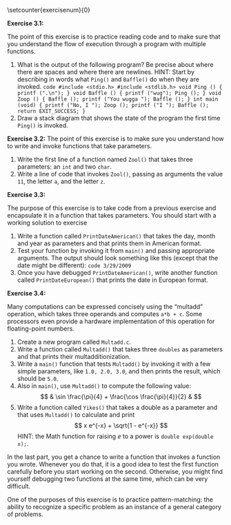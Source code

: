 \setcounter{exercisenum}{0}


**Exercise 3.1:**

The point of this exercise is to practice reading code and to
make sure that you understand the flow of execution through
a program with multiple functions.



1.  What is the output of the following program?  Be precise about where there are spaces and where there are newlines. HINT: Start by describing in words what `Ping()` and `Baffle()` do when they are invoked. ```code #include <stdio.h> #include <stdlib.h> void Ping () { printf (".\n"); } void Baffle () { printf ("wug"); Ping (); } void Zoop () { Baffle (); printf ("You wugga "); Baffle (); } int main (void) { printf ("No, I "); Zoop (); printf ("I "); Baffle (); return EXIT_SUCCESS; } ```
1.  Draw a stack diagram that shows the state of the program the first time `Ping()` is invoked. 




**Exercise 3.2:**
The point of this exercise is to make sure you understand how
to write and invoke functions that take parameters.



1.  Write the first line of a function named `Zool()` that takes three parameters: an `int` and two `char`.
1.  Write a line of code that invokes `Zool()`, passing as arguments the value `11`, the letter `a`, and the letter `z`. 






**Exercise 3.3:**

The purpose of this exercise is to take code from a previous exercise
and encapsulate it in a function that takes parameters.  You should
start with a working solution to exercise



1.  Write a function called `PrintDateAmerican()` that takes the day, month and year as parameters and that prints them in American format.
1.  Test your function by invoking it from `main()` and passing appropriate arguments.  The output should look something like this (except that the date might be different): ```code 3/29/2009 ```
1.  Once you have debugged `PrintDateAmerican()`, write another function called `PrintDateEuropean()` that prints the date in European format. 



**Exercise 3.4:**

Many computations can be expressed concisely using the “multadd”
operation, which takes three operands and computes `a*b + c`.  Some
processors even provide a hardware implementation of this operation for
floating-point numbers.



1.  Create a new program called `Multadd.c`.
1.  Write a function called `Multadd()` that takes three `doubles` as parameters and that prints their multadditionization.
1.  Write a `main()` function that tests `Multadd()` by invoking it with a few simple parameters, like `1.0, 2.0, 3.0`, and then prints the result, which should be `5.0`.
1.  Also in `main()`, use `Multadd()` to compute the following value: $$ & \sin \frac{\pi}{4} + \frac{\cos \frac{\pi}{4}}{2} & $$
1.  Write a function called `Yikes()` that takes a double as a parameter and that uses `Multadd()` to calculate and print $$ x e^{-x} + \sqrt{1 - e^{-x}} $$ HINT: the Math function for raising $e$ to a power is `double exp(double x);`. 

In the last part, you get a chance to write a function that invokes a function you wrote.  Whenever you do that, it is a good idea to test the first function carefully before you start working on the second.  Otherwise, you might find yourself debugging two functions at the same time, which can be very difficult.

One of the purposes of this exercise is to practice pattern-matching: the ability to recognize a specific problem as an instance of a general category of problems.